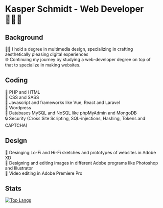 # Kasper Schmidt - Web Developer 🙋🏼‍♂️

## Background
👨‍🎓 I hold a degree in multimedia design, specializing in crafting aesthetically pleasing digital experiences <br>
🌐 Continuing my journey by studying a web-developer degree on top of that to specialize in making websites.

## Coding
🐘 PHP and HTML <br>
🎨 CSS and SASS <br>
🚀 Javascript and frameworks like Vue, React and Laravel <br>
📝 Wordpress <br>
💾 Databases MySQL and NoSQL like phpMyAdmin and MongoDB <br>
🔒 Security (Cross Site Scripting, SQL-injections, Hashing, Tokens and CAPTCHA)

## Design
🗼 Desinging Lo-Fi and Hi-Fi sketches and prototypes of websites in Adobe XD <br>
🎨 Designing and editing images in different Adobe programs like Photoshop and Illustrator <br>
🎥 Video editing in Adobe Premiere Pro

## Stats
[![Top Langs](https://github-readme-stats.vercel.app/api/top-langs/?username=Kasper-Schmidt&layout=compact&theme=vision-friendly-dark)](https://github.com/anuraghazra/github-readme-stats)

